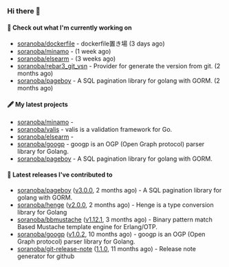 ### Hi there 👋

#### 👷  Check out what I'm currently working on

- [soranoba/dockerfile](https://github.com/soranoba/dockerfile) - dockerfile置き場 (3 days ago)
- [soranoba/minamo](https://github.com/soranoba/minamo) -  (1 week ago)
- [soranoba/elsearm](https://github.com/soranoba/elsearm) -  (3 weeks ago)
- [soranoba/rebar3_git_vsn](https://github.com/soranoba/rebar3_git_vsn) - Provider for generate the version from git. (2 months ago)
- [soranoba/pageboy](https://github.com/soranoba/pageboy) - A SQL pagination library for golang with GORM. (2 months ago)

#### 🖋️  My latest projects

- [soranoba/minamo](https://github.com/soranoba/minamo) - 
- [soranoba/valis](https://github.com/soranoba/valis) - valis is a validation framework for Go.
- [soranoba/elsearm](https://github.com/soranoba/elsearm) - 
- [soranoba/googp](https://github.com/soranoba/googp) - googp is an OGP (Open Graph protocol) parser library for Golang.
- [soranoba/pageboy](https://github.com/soranoba/pageboy) - A SQL pagination library for golang with GORM.

#### 🚀  Latest releases I've contributed to

- [soranoba/pageboy](https://github.com/soranoba/pageboy) ([v3.0.0](https://github.com/soranoba/pageboy/releases/tag/v3.0.0), 2 months ago) - A SQL pagination library for golang with GORM.
- [soranoba/henge](https://github.com/soranoba/henge) ([v2.0.0](https://github.com/soranoba/henge/releases/tag/v2.0.0), 2 months ago) - Henge is a type conversion library for Golang
- [soranoba/bbmustache](https://github.com/soranoba/bbmustache) ([v1.12.1](https://github.com/soranoba/bbmustache/releases/tag/v1.12.1), 3 months ago) - Binary pattern match Based Mustache template engine for Erlang/OTP.
- [soranoba/googp](https://github.com/soranoba/googp) ([v1.0.2](https://github.com/soranoba/googp/releases/tag/v1.0.2), 10 months ago) - googp is an OGP (Open Graph protocol) parser library for Golang.
- [soranoba/git-release-note](https://github.com/soranoba/git-release-note) ([1.1.0](https://github.com/soranoba/git-release-note/releases/tag/1.1.0), 11 months ago) - Release note generator for github
